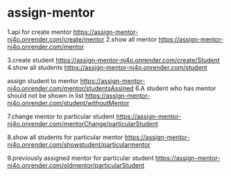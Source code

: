 # assign-mentor

1.api for create mentor https://assign-mentor-nj4o.onrender.com/create/mentor 2.show all mentor https://assign-mentor-nj4o.onrender.com/mentor

3.create student https://assign-mentor-nj4o.onrender.com/create/Student 4.show all students https://assign-mentor-nj4o.onrender.com/student

assign student to mentor https://assign-mentor-nj4o.onrender.com/mentor/studentsAssined
6.A student who has mentor should not be shown in list https://assign-mentor-nj4o.onrender.com/student/withoutMentor

7.change mentor to particular student https://assign-mentor-nj4o.onrender.com/mentorChange/particularStudent

8.show all students for particular mentor https://assign-mentor-nj4o.onrender.com/showstudent/particularmentor

9.previously assigned mentor for particular student https://assign-mentor-nj4o.onrender.com/oldmentor/particularStudent
